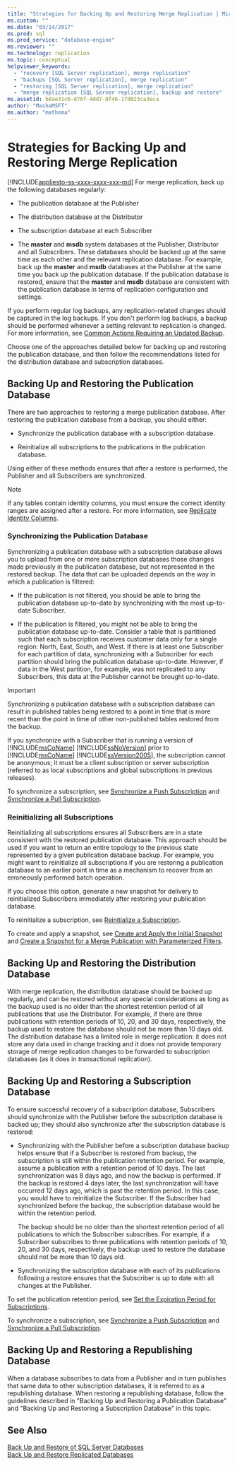```yaml
---
title: "Strategies for Backing Up and Restoring Merge Replication | Microsoft Docs"
ms.custom: ""
ms.date: "03/14/2017"
ms.prod: sql
ms.prod_service: "database-engine"
ms.reviewer: ""
ms.technology: replication
ms.topic: conceptual
helpviewer_keywords: 
  - "recovery [SQL Server replication], merge replication"
  - "backups [SQL Server replication], merge replication"
  - "restoring [SQL Server replication], merge replication"
  - "merge replication [SQL Server replication], backup and restore"
ms.assetid: b8ae31c6-d76f-4dd7-8f46-17d023ca3eca
author: "MashaMSFT"
ms.author: "mathoma"
---
```

# Strategies for Backing Up and Restoring Merge Replication
[!INCLUDE[appliesto-ss-xxxx-xxxx-xxx-md](../../../includes/appliesto-ss-xxxx-xxxx-xxx-md.md)]
  For merge replication, back up the following databases regularly:  
  
-   The publication database at the Publisher  
  
-   The distribution database at the Distributor  
  
-   The subscription database at each Subscriber  
  
-   The **master** and **msdb** system databases at the Publisher, Distributor and all Subscribers. These databases should be backed up at the same time as each other and the relevant replication database. For example, back up the **master** and **msdb** databases at the Publisher at the same time you back up the publication database. If the publication database is restored, ensure that the **master** and **msdb** database are consistent with the publication database in terms of replication configuration and settings.  
  
 If you perform regular log backups, any replication-related changes should be captured in the log backups. If you don't perform log backups, a backup should be performed whenever a setting relevant to replication is changed. For more information, see [Common Actions Requiring an Updated Backup](../../../relational-databases/replication/administration/common-actions-requiring-an-updated-backup.md).  
  
 Choose one of the approaches detailed below for backing up and restoring the publication database, and then follow the recommendations listed for the distribution database and subscription databases.  
  
## Backing Up and Restoring the Publication Database  
 There are two approaches to restoring a merge publication database. After restoring the publication database from a backup, you should either:  
  
-   Synchronize the publication database with a subscription database.  
  
-   Reinitialize all subscriptions to the publications in the publication database.  
  
 Using either of these methods ensures that after a restore is performed, the Publisher and all Subscribers are synchronized.  
  
> [!NOTE]  
>  If any tables contain identity columns, you must ensure the correct identity ranges are assigned after a restore. For more information, see [Replicate Identity Columns](../../../relational-databases/replication/publish/replicate-identity-columns.md).  
  
### Synchronizing the Publication Database  
 Synchronizing a publication database with a subscription database allows you to upload from one or more subscription databases those changes made previously in the publication database, but not represented in the restored backup. The data that can be uploaded depends on the way in which a publication is filtered:  
  
-   If the publication is not filtered, you should be able to bring the publication database up-to-date by synchronizing with the most up-to-date Subscriber.  
  
-   If the publication is filtered, you might not be able to bring the publication database up-to-date. Consider a table that is partitioned such that each subscription receives customer data only for a single region: North, East, South, and West. If there is at least one Subscriber for each partition of data, synchronizing with a Subscriber for each partition should bring the publication database up-to-date. However, if data in the West partition, for example, was not replicated to any Subscribers, this data at the Publisher cannot be brought up-to-date.  
  
> [!IMPORTANT]  
>  Synchronizing a publication database with a subscription database can result in published tables being restored to a point in time that is more recent than the point in time of other non-published tables restored from the backup.  
  
 If you synchronize with a Subscriber that is running a version of [!INCLUDE[msCoName](../../../includes/msconame-md.md)] [!INCLUDE[ssNoVersion](../../../includes/ssnoversion-md.md)] prior to [!INCLUDE[msCoName](../../../includes/msconame-md.md)] [!INCLUDE[ssVersion2005](../../../includes/ssversion2005-md.md)], the subscription cannot be anonymous; it must be a client subscription or server subscription (referred to as local subscriptions and global subscriptions in previous releases).  
  
 To synchronize a subscription, see [Synchronize a Push Subscription](../../../relational-databases/replication/synchronize-a-push-subscription.md) and [Synchronize a Pull Subscription](../../../relational-databases/replication/synchronize-a-pull-subscription.md).  
  
### Reinitializing all Subscriptions  
 Reinitializing all subscriptions ensures all Subscribers are in a state consistent with the restored publication database. This approach should be used if you want to return an entire topology to the previous state represented by a given publication database backup. For example, you might want to reinitialize all subscriptions if you are restoring a publication database to an earlier point in time as a mechanism to recover from an erroneously performed batch operation.  
  
 If you choose this option, generate a new snapshot for delivery to reinitialized Subscribers immediately after restoring your publication database.  
  
 To reinitialize a subscription, see [Reinitialize a Subscription](../../../relational-databases/replication/reinitialize-a-subscription.md).  
  
 To create and apply a snapshot, see [Create and Apply the Initial Snapshot](../../../relational-databases/replication/create-and-apply-the-initial-snapshot.md) and [Create a Snapshot for a Merge Publication with Parameterized Filters](../../../relational-databases/replication/create-a-snapshot-for-a-merge-publication-with-parameterized-filters.md).  
  
## Backing Up and Restoring the Distribution Database  
 With merge replication, the distribution database should be backed up regularly, and can be restored without any special considerations as long as the backup used is no older than the shortest retention period of all publications that use the Distributor. For example, if there are three publications with retention periods of 10, 20, and 30 days, respectively, the backup used to restore the database should not be more than 10 days old. The distribution database has a limited role in merge replication: it does not store any data used in change tracking and it does not provide temporary storage of merge replication changes to be forwarded to subscription databases (as it does in transactional replication).  
  
## Backing Up and Restoring a Subscription Database  
 To ensure successful recovery of a subscription database, Subscribers should synchronize with the Publisher before the subscription database is backed up; they should also synchronize after the subscription database is restored:  
  
-   Synchronizing with the Publisher before a subscription database backup helps ensure that if a Subscriber is restored from backup, the subscription is still within the publication retention period. For example, assume a publication with a retention period of 10 days. The last synchronization was 8 days ago, and now the backup is performed. If the backup is restored 4 days later, the last synchronization will have occurred 12 days ago, which is past the retention period. In this case, you would have to reinitialize the Subscriber. If the Subscriber had synchronized before the backup, the subscription database would be within the retention period.  
  
     The backup should be no older than the shortest retention period of all publications to which the Subscriber subscribes. For example, if a Subscriber subscribes to three publications with retention periods of 10, 20, and 30 days, respectively, the backup used to restore the database should not be more than 10 days old.  
  
-   Synchronizing the subscription database with each of its publications following a restore ensures that the Subscriber is up to date with all changes at the Publisher.  
  
 To set the publication retention period, see [Set the Expiration Period for Subscriptions](../../../relational-databases/replication/publish/set-the-expiration-period-for-subscriptions.md).  
  
 To synchronize a subscription, see [Synchronize a Push Subscription](../../../relational-databases/replication/synchronize-a-push-subscription.md) and [Synchronize a Pull Subscription](../../../relational-databases/replication/synchronize-a-pull-subscription.md).  
  
## Backing Up and Restoring a Republishing Database  
 When a database subscribes to data from a Publisher and in turn publishes that same data to other subscription databases, it is referred to as a republishing database. When restoring a republishing database, follow the guidelines described in "Backing Up and Restoring a Publication Database" and "Backing Up and Restoring a Subscription Database" in this topic.  
  
## See Also  
 [Back Up and Restore of SQL Server Databases](../../../relational-databases/backup-restore/back-up-and-restore-of-sql-server-databases.md)   
 [Back Up and Restore Replicated Databases](../../../relational-databases/replication/administration/back-up-and-restore-replicated-databases.md)  
  
  
